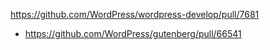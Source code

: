 https://github.com/WordPress/wordpress-develop/pull/7681

* https://github.com/WordPress/gutenberg/pull/66541
